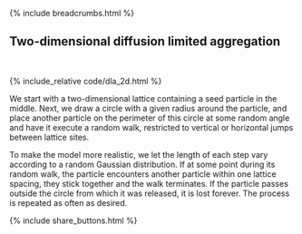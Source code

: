 {% include breadcrumbs.html %}

## Two-dimensional diffusion limited aggregation
<div class="header_line"><br/></div>

{% include_relative code/dla_2d.html %}

<p style="clear: both;"></p>

We start with a two-dimensional lattice containing a seed particle in the middle.
Next, we draw a circle with a given radius around the particle, and place another particle 
on the perimeter of this circle at some random angle and have it execute a random walk, 
restricted to vertical or horizontal jumps between lattice sites. 

To make the model more realistic, we let the length of each
step vary according to a random Gaussian distribution. If at some point during its
random walk, the particle encounters another particle within one lattice spacing,
they stick together and the walk terminates. If the particle passes outside the 
circle from which it was released, it is lost forever. The process is repeated as often
as desired.

<p style="clear: both;"></p>

{% include share_buttons.html %}
